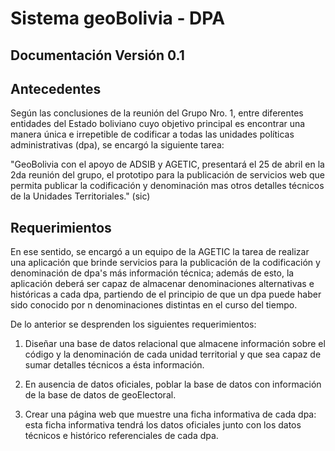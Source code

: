 # Sistema geoBolivia - DPA
## Documentación Versión 0.1

## Antecedentes

Según las conclusiones de la reunión del Grupo Nro. 1, entre diferentes entidades del Estado boliviano cuyo objetivo principal es encontrar una manera única e irrepetible de codificar a todas las unidades políticas administrativas (dpa), se encargó la siguiente tarea:

"GeoBolivia con el apoyo de ADSIB y AGETIC, presentará el 25 de abril en la 2da reunión del grupo, el prototipo para la publicación de servicios web que permita publicar la codificación y denominación mas otros detalles técnicos de la Unidades Territoriales." (sic)

## Requerimientos

En ese sentido, se encargó a un equipo de la AGETIC la tarea de realizar una aplicación que brinde servicios para la publicación de la codificación y denominación de dpa's más información técnica; además de esto, la aplicación deberá ser capaz de almacenar denominaciones alternativas e históricas a cada dpa, partiendo de el principio de que un dpa puede haber sido conocido por n denominaciones distintas en el curso del tiempo.

De lo anterior se desprenden los siguientes requerimientos:

1. Diseñar una base de datos relacional que almacene información sobre el código y la denominación de cada unidad territorial y que sea capaz de sumar detalles técnicos a ésta información.

2. En ausencia de datos oficiales, poblar la base de datos con información de la base de datos de geoElectoral.

3. Crear una página web que muestre una ficha informativa de cada dpa: esta ficha informativa tendrá los datos oficiales junto con los datos técnicos e histórico referenciales de cada dpa.
